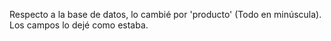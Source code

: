 Respecto a la base de datos, lo cambié por 'producto' (Todo en minúscula). Los campos lo dejé como estaba. 
